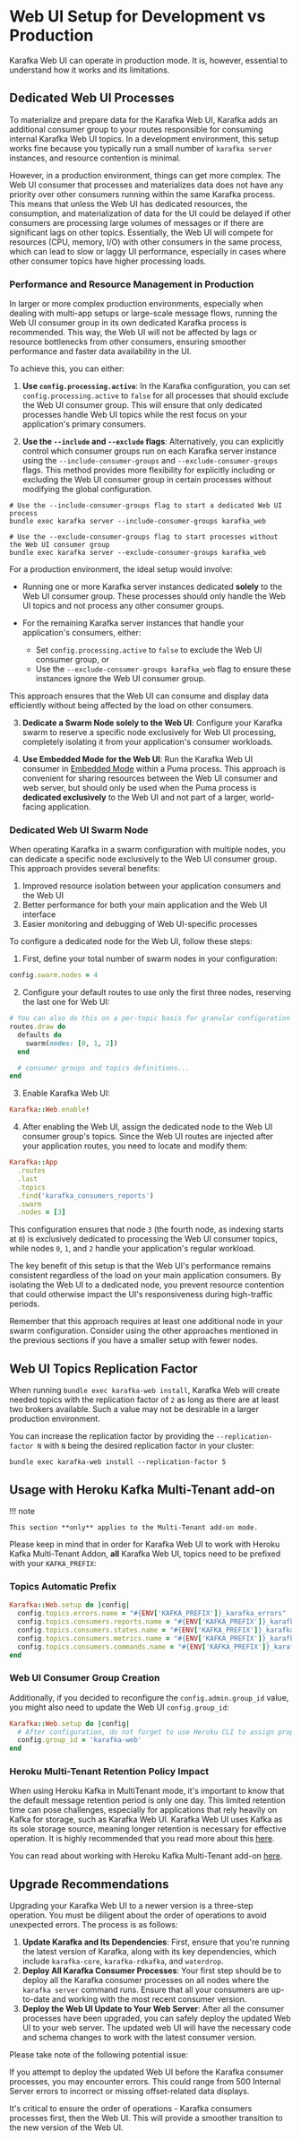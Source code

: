 # Web UI Setup for Development vs Production

Karafka Web UI can operate in production mode. It is, however, essential to understand how it works and its limitations.

## Dedicated Web UI Processes

To materialize and prepare data for the Karafka Web UI, Karafka adds an additional consumer group to your routes responsible for consuming internal Karafka Web UI topics. In a development environment, this setup works fine because you typically run a small number of `karafka server` instances, and resource contention is minimal.

However, in a production environment, things can get more complex. The Web UI consumer that processes and materializes data does not have any priority over other consumers running within the same Karafka process. This means that unless the Web UI has dedicated resources, the consumption, and materialization of data for the UI could be delayed if other consumers are processing large volumes of messages or if there are significant lags on other topics. Essentially, the Web UI will compete for resources (CPU, memory, I/O) with other consumers in the same process, which can lead to slow or laggy UI performance, especially in cases where other consumer topics have higher processing loads.

### Performance and Resource Management in Production

In larger or more complex production environments, especially when dealing with multi-app setups or large-scale message flows, running the Web UI consumer group in its own dedicated Karafka process is recommended. This way, the Web UI will not be affected by lags or resource bottlenecks from other consumers, ensuring smoother performance and faster data availability in the UI.

To achieve this, you can either:

1. **Use `config.processing.active`**: In the Karafka configuration, you can set `config.processing.active` to `false` for all processes that should exclude the Web UI consumer group. This will ensure that only dedicated processes handle Web UI topics while the rest focus on your application's primary consumers.

2. **Use the `--include` and `--exclude` flags**: Alternatively, you can explicitly control which consumer groups run on each Karafka server instance using the `--include-consumer-groups` and `--exclude-consumer-groups` flags. This method provides more flexibility for explicitly including or excluding the Web UI consumer group in certain processes without modifying the global configuration.

```shell
# Use the --include-consumer-groups flag to start a dedicated Web UI process
bundle exec karafka server --include-consumer-groups karafka_web

# Use the --exclude-consumer-groups flag to start processes without the Web UI consumer group
bundle exec karafka server --exclude-consumer-groups karafka_web
```

For a production environment, the ideal setup would involve:

- Running one or more Karafka server instances dedicated **solely** to the Web UI consumer group. These processes should only handle the Web UI topics and not process any other consumer groups.

- For the remaining Karafka server instances that handle your application's consumers, either:
    - Set `config.processing.active` to `false` to exclude the Web UI consumer group, or
    - Use the `--exclude-consumer-groups karafka_web` flag to ensure these instances ignore the Web UI consumer group.

This approach ensures that the Web UI can consume and display data efficiently without being affected by the load on other consumers.

3. **Dedicate a Swarm Node solely to the Web UI**: Configure your Karafka swarm to reserve a specific node exclusively for Web UI processing, completely isolating it from your application's consumer workloads.

4. **Use Embedded Mode for the Web UI**: Run the Karafka Web UI consumer in [Embedded Mode](Embedding) within a Puma process. This approach is convenient for sharing resources between the Web UI consumer and web server, but should only be used when the Puma process is **dedicated exclusively** to the Web UI and not part of a larger, world-facing application.

### Dedicated Web UI Swarm Node

When operating Karafka in a swarm configuration with multiple nodes, you can dedicate a specific node exclusively to the Web UI consumer group. This approach provides several benefits:

1. Improved resource isolation between your application consumers and the Web UI
1. Better performance for both your main application and the Web UI interface
1. Easier monitoring and debugging of Web UI-specific processes

To configure a dedicated node for the Web UI, follow these steps:

1. First, define your total number of swarm nodes in your configuration:

```ruby
config.swarm.nodes = 4
```

2. Configure your default routes to use only the first three nodes, reserving the last one for Web UI:

```ruby
# You can also do this on a per-topic basis for granular configuration
routes.draw do
  defaults do
    swarm(nodes: [0, 1, 2])
  end

  # consumer groups and topics definitions...
end
```

3. Enable Karafka Web UI:

```ruby
Karafka::Web.enable!
```

4. After enabling the Web UI, assign the dedicated node to the Web UI consumer group's topics. Since the Web UI routes are injected after your application routes, you need to locate and modify them:

```ruby
Karafka::App
  .routes
  .last
  .topics
  .find('karafka_consumers_reports')
  .swarm
  .nodes = [3]
```

This configuration ensures that node `3` (the fourth node, as indexing starts at `0`) is exclusively dedicated to processing the Web UI consumer topics, while nodes `0`, `1`, and `2` handle your application's regular workload.

The key benefit of this setup is that the Web UI's performance remains consistent regardless of the load on your main application consumers. By isolating the Web UI to a dedicated node, you prevent resource contention that could otherwise impact the UI's responsiveness during high-traffic periods.

Remember that this approach requires at least one additional node in your swarm configuration. Consider using the other approaches mentioned in the previous sections if you have a smaller setup with fewer nodes.

## Web UI Topics Replication Factor

When running `bundle exec karafka-web install`, Karafka Web will create needed topics with the replication factor of `2` as long as there are at least two brokers available. Such a value may not be desirable in a larger production environment.

You can increase the replication factor by providing the `--replication-factor N` with `N` being the desired replication factor in your cluster:

```shell
bundle exec karafka-web install --replication-factor 5
```

## Usage with Heroku Kafka Multi-Tenant add-on

!!! note

    This section **only** applies to the Multi-Tenant add-on mode.

Please keep in mind that in order for Karafka Web UI to work with Heroku Kafka Multi-Tenant Addon, **all** Karafka Web UI, topics need to be prefixed with your `KAFKA_PREFIX`:

### Topics Automatic Prefix

```ruby
Karafka::Web.setup do |config|
  config.topics.errors.name = "#{ENV['KAFKA_PREFIX']}_karafka_errors"
  config.topics.consumers.reports.name = "#{ENV['KAFKA_PREFIX']}_karafka_consumers_reports"
  config.topics.consumers.states.name = "#{ENV['KAFKA_PREFIX']}_karafka_consumers_states"
  config.topics.consumers.metrics.name = "#{ENV['KAFKA_PREFIX']}_karafka_consumers_metrics"
  config.topics.consumers.commands.name = "#{ENV['KAFKA_PREFIX']}_karafka_consumers_commands"
end
```

### Web UI Consumer Group Creation

Additionally, if you decided to reconfigure the `config.admin.group_id` value, you might also need to update the Web UI `config.group_id`:

```ruby
Karafka::Web.setup do |config|
  # After configuration, do not forget to use Heroku CLI to assign proper ACL permissions to this group.
  config.group_id = 'karafka-web'
end
```

### Heroku Multi-Tenant Retention Policy Impact

When using Heroku Kafka in MultiTenant mode, it's important to know that the default message retention period is only one day. This limited retention time can pose challenges, especially for applications that rely heavily on Kafka for storage, such as Karafka Web UI. Karafka Web UI uses Kafka as its sole storage source, meaning longer retention is necessary for effective operation. It is highly recommended that you read more about this [here](Operations-Deployment#heroku-retention-policy-impact-on-the-web-ui).

You can read about working with Heroku Kafka Multi-Tenant add-on [here](Operations-Deployment#heroku).

## Upgrade Recommendations

Upgrading your Karafka Web UI to a newer version is a three-step operation. You must be diligent about the order of operations to avoid unexpected errors. The process is as follows:

1. **Update Karafka and Its Dependencies**: First, ensure that you're running the latest version of Karafka, along with its key dependencies, which include `karafka-core`, `karafka-rdkafka`, and `waterdrop`.
2. **Deploy All Karafka Consumer Processes**: Your first step should be to deploy all the Karafka consumer processes on all nodes where the `karafka server` command runs. Ensure that all your consumers are up-to-date and working with the most recent consumer version.
3. **Deploy the Web UI Update to Your Web Server**: After all the consumer processes have been upgraded, you can safely deploy the updated Web UI to your web server. The updated web UI will have the necessary code and schema changes to work with the latest consumer version.

Please take note of the following potential issue:

If you attempt to deploy the updated Web UI before the Karafka consumer processes, you may encounter errors. This could range from 500 Internal Server errors to incorrect or missing offset-related data displays.

It's critical to ensure the order of operations - Karafka consumers processes first, then the Web UI. This will provide a smoother transition to the new version of the Web UI.

